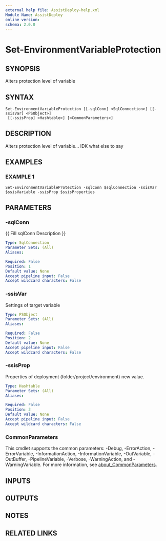 ```yaml
---
external help file: AssistDeploy-help.xml
Module Name: AssistDeploy
online version:
schema: 2.0.0
---
```


# Set-EnvironmentVariableProtection

## SYNOPSIS
Alters protection level of variable

## SYNTAX

```
Set-EnvironmentVariableProtection [[-sqlConn] <SqlConnection>] [[-ssisVar] <PSObject>]
 [[-ssisProp] <Hashtable>] [<CommonParameters>]
```

## DESCRIPTION
Alters protection level of variable...
IDK what else to say

## EXAMPLES

### EXAMPLE 1
```
Set-EnvironmentVariableProtection -sqlConn $sqlConnection -ssisVar $ssisVariable -ssisProp $ssisProperties
```

## PARAMETERS

### -sqlConn
{{ Fill sqlConn Description }}

```yaml
Type: SqlConnection
Parameter Sets: (All)
Aliases:

Required: False
Position: 1
Default value: None
Accept pipeline input: False
Accept wildcard characters: False
```

### -ssisVar
Settings of target variable

```yaml
Type: PSObject
Parameter Sets: (All)
Aliases:

Required: False
Position: 2
Default value: None
Accept pipeline input: False
Accept wildcard characters: False
```

### -ssisProp
Properties of deployment (folder/project/environment)
new value.

```yaml
Type: Hashtable
Parameter Sets: (All)
Aliases:

Required: False
Position: 3
Default value: None
Accept pipeline input: False
Accept wildcard characters: False
```

### CommonParameters
This cmdlet supports the common parameters: -Debug, -ErrorAction, -ErrorVariable, -InformationAction, -InformationVariable, -OutVariable, -OutBuffer, -PipelineVariable, -Verbose, -WarningAction, and -WarningVariable. For more information, see [about_CommonParameters](http://go.microsoft.com/fwlink/?LinkID=113216).

## INPUTS

## OUTPUTS

## NOTES

## RELATED LINKS
